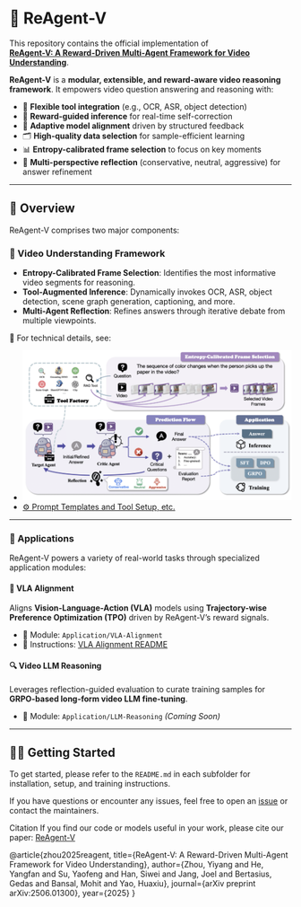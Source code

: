 # 🧠 ReAgent-V

This repository contains the official implementation of  
**[ReAgent-V: A Reward-Driven Multi-Agent Framework for Video Understanding](https://arxiv.org/abs/2506.01300)**.

**ReAgent-V** is a **modular, extensible, and reward-aware video reasoning framework**. It empowers video question answering and reasoning with:

- 🔧 **Flexible tool integration** (e.g., OCR, ASR, object detection)
- 🧠 **Reward-guided inference** for real-time self-correction
- 🎯 **Adaptive model alignment** driven by structured feedback
- 🗂️ **High-quality data selection** for sample-efficient learning
- 📊 **Entropy-calibrated frame selection** to focus on key moments
- 🔁 **Multi-perspective reflection** (conservative, neutral, aggressive) for answer refinement

---

## 📌 Overview

ReAgent-V comprises two major components:

### 🎥 Video Understanding Framework

- **Entropy-Calibrated Frame Selection**: Identifies the most informative video segments for reasoning.
- **Tool-Augmented Inference**: Dynamically invokes OCR, ASR, object detection, scene graph generation, captioning, and more.
- **Multi-Agent Reflection**: Refines answers through iterative debate from multiple viewpoints.

📄 For technical details, see:  
- ![Framework Overview](./assets/framework.png)
- [⚙️ Prompt Templates and Tool Setup, etc.](https://github.com/aiming-lab/ReAgent-V/blob/main/ReAgent-V/readme.md)

---

### 🚀 Applications

ReAgent-V powers a variety of real-world tasks through specialized application modules:

#### 🧭 VLA Alignment

Aligns **Vision-Language-Action (VLA)** models using **Trajectory-wise Preference Optimization (TPO)** driven by ReAgent-V’s reward signals.

- 📂 Module: `Application/VLA-Alignment`  
- 📘 Instructions: [VLA Alignment README](https://github.com/aiming-lab/ReAgent-V/blob/main/Application/VLA-Alignment/README.md)

#### 🔍 Video LLM Reasoning

Leverages reflection-guided evaluation to curate training samples for **GRPO-based long-form video LLM fine-tuning**.

- 📂 Module: `Application/LLM-Reasoning` *(Coming Soon)*

---

## 🧑‍💻 Getting Started

To get started, please refer to the `README.md` in each subfolder for installation, setup, and training instructions.

If you have questions or encounter any issues, feel free to open an [issue](https://github.com/aiming-lab/ReAgent-V/issues) or contact the maintainers.


Citation
If you find our code or models useful in your work, please cite our paper: [ReAgent-V](https://scholar.google.com/scholar?hl=en&as_sdt=0%2C24&q=ReAgent-V%3A+A+Reward-Driven+Multi-Agent+Framework+for+Video+Understanding&btnG=)

@article{zhou2025reagent,
  title={ReAgent-V: A Reward-Driven Multi-Agent Framework for Video Understanding},
  author={Zhou, Yiyang and He, Yangfan and Su, Yaofeng and Han, Siwei and Jang, Joel and Bertasius, Gedas and Bansal, Mohit and Yao, Huaxiu},
  journal={arXiv preprint arXiv:2506.01300},
  year={2025}
}
